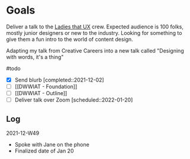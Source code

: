 # Goals
Deliver a talk to the [Ladies that UX](https://www.facebook.com/LTUXSF/) crew. Expected audience is 100 folks, mostly junior designers or new to the industry. Looking for something to give them a fun intro to the world of content design.

Adapting my talk from Creative Careers into a new talk called "Designing with words, it's a thing"

#todo 

- [x] Send blurb [completed::2021-12-02]
- [ ] [[DWWIAT - Foundation]]
- [ ] [[DWWIAT - Outline]]
- [ ] Deliver talk over Zoom [scheduled::2022-01-20]

## Log

2021-12-W49
- Spoke with Jane on the phone
- Finalized date of Jan 20



